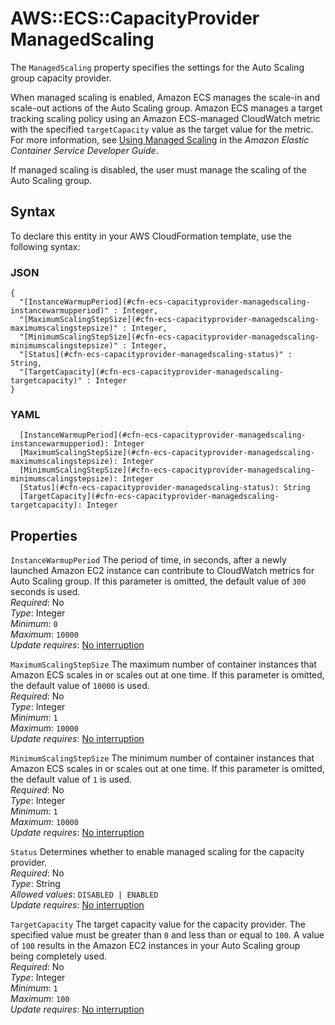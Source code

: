 # AWS::ECS::CapacityProvider ManagedScaling<a name="aws-properties-ecs-capacityprovider-managedscaling"></a>

The `ManagedScaling` property specifies the settings for the Auto Scaling group capacity provider\.

When managed scaling is enabled, Amazon ECS manages the scale\-in and scale\-out actions of the Auto Scaling group\. Amazon ECS manages a target tracking scaling policy using an Amazon ECS\-managed CloudWatch metric with the specified `targetCapacity` value as the target value for the metric\. For more information, see [Using Managed Scaling](https://docs.aws.amazon.com/AmazonECS/latest/developerguide/asg-capacity-providers.html#asg-capacity-providers-managed-scaling) in the *Amazon Elastic Container Service Developer Guide*\.

If managed scaling is disabled, the user must manage the scaling of the Auto Scaling group\.

## Syntax<a name="aws-properties-ecs-capacityprovider-managedscaling-syntax"></a>

To declare this entity in your AWS CloudFormation template, use the following syntax:

### JSON<a name="aws-properties-ecs-capacityprovider-managedscaling-syntax.json"></a>

```
{
  "[InstanceWarmupPeriod](#cfn-ecs-capacityprovider-managedscaling-instancewarmupperiod)" : Integer,
  "[MaximumScalingStepSize](#cfn-ecs-capacityprovider-managedscaling-maximumscalingstepsize)" : Integer,
  "[MinimumScalingStepSize](#cfn-ecs-capacityprovider-managedscaling-minimumscalingstepsize)" : Integer,
  "[Status](#cfn-ecs-capacityprovider-managedscaling-status)" : String,
  "[TargetCapacity](#cfn-ecs-capacityprovider-managedscaling-targetcapacity)" : Integer
}
```

### YAML<a name="aws-properties-ecs-capacityprovider-managedscaling-syntax.yaml"></a>

```
  [InstanceWarmupPeriod](#cfn-ecs-capacityprovider-managedscaling-instancewarmupperiod): Integer
  [MaximumScalingStepSize](#cfn-ecs-capacityprovider-managedscaling-maximumscalingstepsize): Integer
  [MinimumScalingStepSize](#cfn-ecs-capacityprovider-managedscaling-minimumscalingstepsize): Integer
  [Status](#cfn-ecs-capacityprovider-managedscaling-status): String
  [TargetCapacity](#cfn-ecs-capacityprovider-managedscaling-targetcapacity): Integer
```

## Properties<a name="aws-properties-ecs-capacityprovider-managedscaling-properties"></a>

`InstanceWarmupPeriod`  <a name="cfn-ecs-capacityprovider-managedscaling-instancewarmupperiod"></a>
The period of time, in seconds, after a newly launched Amazon EC2 instance can contribute to CloudWatch metrics for Auto Scaling group\. If this parameter is omitted, the default value of `300` seconds is used\.  
*Required*: No  
*Type*: Integer  
*Minimum*: `0`  
*Maximum*: `10000`  
*Update requires*: [No interruption](https://docs.aws.amazon.com/AWSCloudFormation/latest/UserGuide/using-cfn-updating-stacks-update-behaviors.html#update-no-interrupt)

`MaximumScalingStepSize`  <a name="cfn-ecs-capacityprovider-managedscaling-maximumscalingstepsize"></a>
The maximum number of container instances that Amazon ECS scales in or scales out at one time\. If this parameter is omitted, the default value of `10000` is used\.  
*Required*: No  
*Type*: Integer  
*Minimum*: `1`  
*Maximum*: `10000`  
*Update requires*: [No interruption](https://docs.aws.amazon.com/AWSCloudFormation/latest/UserGuide/using-cfn-updating-stacks-update-behaviors.html#update-no-interrupt)

`MinimumScalingStepSize`  <a name="cfn-ecs-capacityprovider-managedscaling-minimumscalingstepsize"></a>
The minimum number of container instances that Amazon ECS scales in or scales out at one time\. If this parameter is omitted, the default value of `1` is used\.  
*Required*: No  
*Type*: Integer  
*Minimum*: `1`  
*Maximum*: `10000`  
*Update requires*: [No interruption](https://docs.aws.amazon.com/AWSCloudFormation/latest/UserGuide/using-cfn-updating-stacks-update-behaviors.html#update-no-interrupt)

`Status`  <a name="cfn-ecs-capacityprovider-managedscaling-status"></a>
Determines whether to enable managed scaling for the capacity provider\.  
*Required*: No  
*Type*: String  
*Allowed values*: `DISABLED | ENABLED`  
*Update requires*: [No interruption](https://docs.aws.amazon.com/AWSCloudFormation/latest/UserGuide/using-cfn-updating-stacks-update-behaviors.html#update-no-interrupt)

`TargetCapacity`  <a name="cfn-ecs-capacityprovider-managedscaling-targetcapacity"></a>
The target capacity value for the capacity provider\. The specified value must be greater than `0` and less than or equal to `100`\. A value of `100` results in the Amazon EC2 instances in your Auto Scaling group being completely used\.  
*Required*: No  
*Type*: Integer  
*Minimum*: `1`  
*Maximum*: `100`  
*Update requires*: [No interruption](https://docs.aws.amazon.com/AWSCloudFormation/latest/UserGuide/using-cfn-updating-stacks-update-behaviors.html#update-no-interrupt)
